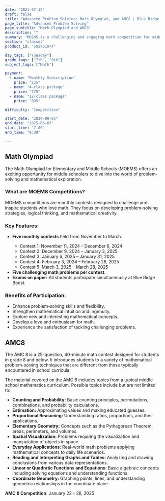 ```yaml
---
date: "2021-07-12"
draft: false
title: "Advanced Problem Solving: Math Olympiad, and AMC8 | Blue Ridge Boost"
page_title: "Advanced Problem Solving"
page_subtitle: "Math Olympiad and AMC8"
description: ""
summary: "MOEMS is a challenging and engaging math competition for middle schoolers, featuring five monthly contests from November to March that focus on problem-solving and mathematical creativity. Similarly, the AMC 8 is a 40-minute math competition designed for students in grade 8 and below, covering a range of middle school math topics, including some concepts from introductory algebra. At Blue Ridge Boost, students participate in weekly problem-solving sessions to prepare for these competitions, and they have the option to take the tests if they choose to do so."
section: "classes"
product_id: "682761974"

day_tags: ["Tuesday"]
grade_tags: ["7th", "8th"]
subject_tags: ["Math"]

payment:
  - name: "Monthly Subscription"
    price: "235"
  - name: "4-class package"
    price: "275"
  - name: "12-class package"
    price: "805"

difficulty: "Competition"

start_date: "2024-09-03"
end_date: "2025-06-03"
start_time: "7:00"
end_time: "8:00"

---
```


<h2>Math Olympiad</h2>

<p>The Math Olympiad for Elementary and Middle Schools (MOEMS) offers an exciting opportunity for middle schoolers to dive into the world of problem-solving and mathematical exploration. </p>

<h3>What are MOEMS Competitions?</h3>
<p>MOEMS competitions are monthly contests designed to challenge and inspire students who love math. They focus on developing problem-solving strategies, logical thinking, and mathematical creativity.</p>

<h3>Key Features:</h3>
<ul>
  <li><strong>Five monthly contests</strong> held from November to March.</li>
  <ul><li>Contest 1: <span class="dates">November 11, 2024 – December 6, 2024</span></li>
  <li>Contest 2: <span class="dates">December 9, 2024 – January 3, 2025</span></li>
  <li>Contest 3: <span class="dates">January 6, 2025 – January 31, 2025</span></li>
  <li>Contest 4: <span class="dates">February 3, 2024 – February 28, 2025</span></li>
  <li>Contest 5: <span class="dates">March 3, 2025 – March 28, 2025</span></li>
  </ul>
  <li><strong>Five challenging math problems per contest.</strong></li>
  <li><strong>Exams on paper:</strong> All students participate simultaneously at Blue Ridge Boost.</li>
</ul>

<h3>Benefits of Participation:</h3>
<ul>
  <li>Enhance problem-solving skills and flexibility.</li>
  <li>Strengthen mathematical intuition and ingenuity.</li>
  <li>Explore new and interesting mathematical concepts.</li>
  <li>Develop a love and enthusiasm for math.</li>
  <li>Experience the satisfaction of tackling challenging problems.</li>
</ul>

<h2>AMC8</h2>

<p>The AMC 8 is a 25-question, 40-minute math contest designed for students in grade 8 and below. It introduces students to a variety of mathematical problem-solving techniques that are different from those typically encountered in school curricula.</p>

<p>The material covered on the AMC 8 includes topics from a typical middle school mathematics curriculum. Possible topics include but are not limited to:</p>
<ul>
    <li><strong>Counting and Probability:</strong> Basic counting principles, permutations, combinations, and probability calculations.</li>
    <li><strong>Estimation:</strong> Approximating values and making educated guesses.</li>
    <li><strong>Proportional Reasoning:</strong> Understanding ratios, proportions, and their applications.</li>
    <li><strong>Elementary Geometry:</strong> Concepts such as the Pythagorean Theorem, areas, perimeters, and volumes.</li>
    <li><strong>Spatial Visualization:</strong> Problems requiring the visualization and manipulation of objects in space.</li>
    <li><strong>Everyday Applications:</strong> Real-world math problems applying mathematical concepts to daily life scenarios.</li>
    <li><strong>Reading and Interpreting Graphs and Tables:</strong> Analyzing and drawing conclusions from various data representations.</li>
    <li><strong>Linear or Quadratic Functions and Equations:</strong> Basic algebraic concepts including solving equations and understanding functions.</li>
    <li><strong>Coordinate Geometry:</strong> Graphing points, lines, and understanding geometric relationships in the coordinate plane.</li>
</ul>

<p><strong>AMC 8 Competition:</strong> January 22 - 28, 2025</p>

